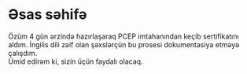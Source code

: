 # Əsas səhifə

Özüm 4 gün ərzində hazırlaşaraq PCEP imtahanından keçib sertifikatını aldım. İngilis dili zəif olan şəxslərçün bu prosesi dokumentasiya etməyə çalışdım.\
Ümid edirəm ki, sizin üçün faydalı olacaq.
